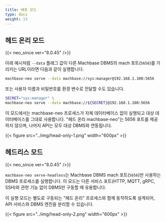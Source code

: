 ```yaml
---
title: 배포 모드
type: docs
weight: 13
---
```



## 헤드 온리 모드

{{< neo_since ver="8.0.45" />}}

아래 예시처럼 `--data` 플래그 값이 다른 Machbase DBMS의 mach 포트(`5656`)를 가리키는 URL이라면 다음과 같이 실행합니다.

```sh
machbase-neo serve --data machbase://sys:manager@192.168.1.100:5656
```

또는 사용자 이름과 비밀번호를 환경 변수로 전달할 수도 있습니다.

```sh
SECRET="sys:manager" \
machbase-neo serve --data machbase://${SECRET}@192.168.1.100:5656
```

이 모드에서는 machbase-neo 프로세스가 자체 데이터베이스 없이 실행되고 대상 데이터베이스를 그대로 사용합니다.
"헤드 온리 machbase-neo"는 5656 포트를 제공하지 않으며, 나머지 API는 모두 대상 DBMS와 연동됩니다.

{{< figure src="../img/head-only-1.png" width="600px" >}}


## 헤드리스 모드

{{< neo_since ver="8.0.45" />}}

`machbase-neo serve-headless`는 Machbase DBMS mach 포트(`5656`)만 사용하는 DBMS 프로세스를 실행합니다. 이 모드는 다른 서비스 포트(HTTP, MQTT, gRPC, SSH)와 관련 기능 없이 DBMS만 구동할 때 유용합니다.

이 실행 모드는 별도로 구동되는 "헤드 온리" 프로세스와 함께 동작하도록 설계되어,
API 서비스와 DBMS 엔진을 분리할 수 있습니다.

{{< figure src="../img/head-only-2.png" width="600px" >}}
